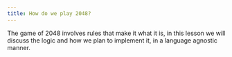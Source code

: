 ```yaml
---
title: How do we play 2048?
---
```


The game of 2048 involves rules that make it what it is, in this lesson we will discuss the logic and how we plan to implement it, in a language agnostic manner.
